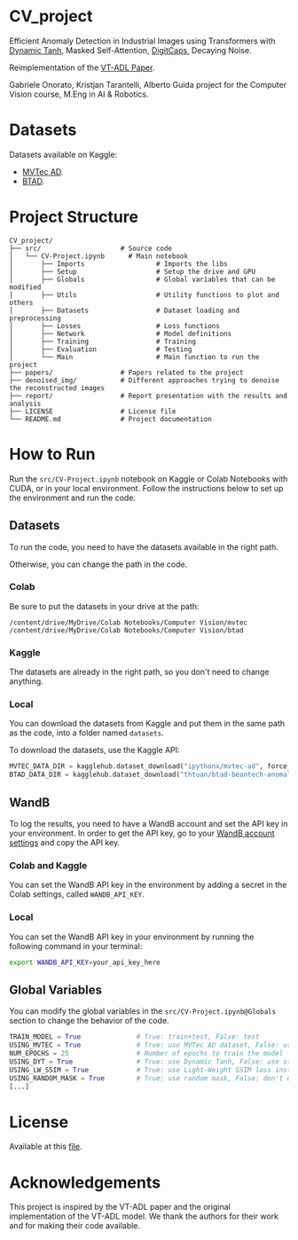# CV_project
Efficient Anomaly Detection in Industrial Images using Transformers with [Dynamic Tanh](https://arxiv.org/abs/2503.10622), Masked Self-Attention, [DigitCaps](https://arxiv.org/pdf/1710.09829), Decaying Noise.

Reimplementation of the [VT-ADL Paper](https://arxiv.org/abs/2104.10036).

Gabriele Onorato, Kristjan Tarantelli, Alberto Guida project for the Computer Vision course, M.Eng in AI & Robotics.

# Datasets
Datasets available on Kaggle:
- [MVTec AD](https://www.kaggle.com/datasets/ipythonx/mvtec-ad).
- [BTAD](https://www.kaggle.com/datasets/thtuan/btad-beantech-anomaly-detection).

# Project Structure
```
CV_project/
├── src/                    # Source code
│   └── CV-Project.ipynb      # Main notebook
│       ├── Imports                  # Imports the libs
│       ├── Setup                    # Setup the drive and GPU
│       ├── Globals                  # Global variables that can be modified
│       ├── Utils                    # Utility functions to plot and others
│       ├── Datasets                 # Dataset loading and preprocessing
│       ├── Losses                   # Loss functions
│       ├── Network                  # Model definitions
│       ├── Training                 # Training
│       ├── Evaluation               # Testing
│       └── Main                     # Main function to run the project
├── papers/                 # Papers related to the project
├── denoised_img/           # Different approaches trying to denoise the reconstructed images
├── report/                 # Report presentation with the results and analysis
├── LICENSE                 # License file
└── README.md               # Project documentation
```

# How to Run
Run the `src/CV-Project.ipynb` notebook on Kaggle or Colab Notebooks with CUDA, or in your local environment. Follow the instructions below to set up the environment and run the code.

## Datasets
To run the code, you need to have the datasets available in the right path. 

Otherwise, you can change the path in the code.

### Colab
Be sure to put the datasets in your drive at the path:
```
/content/drive/MyDrive/Colab Notebooks/Computer Vision/mvtec
/content/drive/MyDrive/Colab Notebooks/Computer Vision/btad
```

### Kaggle
The datasets are already in the right path, so you don't need to change anything.

### Local
You can download the datasets from Kaggle and put them in the same path as the code, into a folder named `datasets`.

To download the datasets, use the Kaggle API:
```python
MVTEC_DATA_DIR = kagglehub.dataset_download("ipythonx/mvtec-ad", force_download=False)
BTAD_DATA_DIR = kagglehub.dataset_download("thtuan/btad-beantech-anomaly-detection", force_download=False)
```

## WandB

To log the results, you need to have a WandB account and set the API key in your environment.
In order to get the API key, go to your [WandB account settings](https://wandb.ai/authorize) and copy the API key.

### Colab and Kaggle
You can set the WandB API key in the environment by adding a secret in the Colab settings, called `WANDB_API_KEY`.

### Local
You can set the WandB API key in your environment by running the following command in your terminal:
```bash
export WANDB_API_KEY=your_api_key_here
```


## Global Variables
You can modify the global variables in the `src/CV-Project.ipynb@Globals` section to change the behavior of the code.
``` python
TRAIN_MODEL = True              # True: train+test, False: test
USING_MVTEC = True              # True: use MVTec AD dataset, False: use BTAD dataset
NUM_EPOCHS = 25                 # Number of epochs to train the model
USING_DYT = True                # True: use Dynamic Tanh, False: use standard LayerNorm
USING_LW_SSIM = True            # True: use Light-Weight SSIM loss instead of SSIM loss
USING_RANDOM_MASK = True        # True: use random mask, False: don't use random mask
[...]
```




# License
Available at this [file](LICENSE).

# Acknowledgements
This project is inspired by the VT-ADL paper and the original implementation of the VT-ADL model. We thank the authors for their work and for making their code available.

